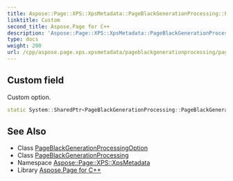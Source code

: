 ```yaml
---
title: Aspose::Page::XPS::XpsMetadata::PageBlackGenerationProcessing::PageBlackGenerationProcessingOption::Custom field
linktitle: Custom
second_title: Aspose.Page for C++
description: 'Aspose::Page::XPS::XpsMetadata::PageBlackGenerationProcessing::PageBlackGenerationProcessingOption::Custom field. Custom option in C++.'
type: docs
weight: 200
url: /cpp/aspose.page.xps.xpsmetadata/pageblackgenerationprocessing/pageblackgenerationprocessingoption/custom/
---
```

## Custom field


Custom option.

```cpp
static System::SharedPtr<PageBlackGenerationProcessing::PageBlackGenerationProcessingOption> Aspose::Page::XPS::XpsMetadata::PageBlackGenerationProcessing::PageBlackGenerationProcessingOption::Custom
```

## See Also

* Class [PageBlackGenerationProcessingOption](../)
* Class [PageBlackGenerationProcessing](../../)
* Namespace [Aspose::Page::XPS::XpsMetadata](../../../)
* Library [Aspose.Page for C++](../../../../)
